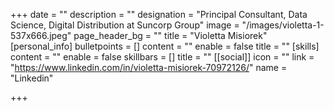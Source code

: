 +++
date = ""
description = ""
designation = "Principal Consultant, Data Science, Digital Distribution at Suncorp Group"
image = "/images/violetta-1-537x666.jpeg"
page_header_bg = ""
title = "Violetta Misiorek"
[personal_info]
bulletpoints = []
content = ""
enable = false
title = ""
[skills]
content = ""
enable = false
skillbars = []
title = ""
[[social]]
icon = ""
link = "https://www.linkedin.com/in/violetta-misiorek-70972126/"
name = "Linkedin"

+++
